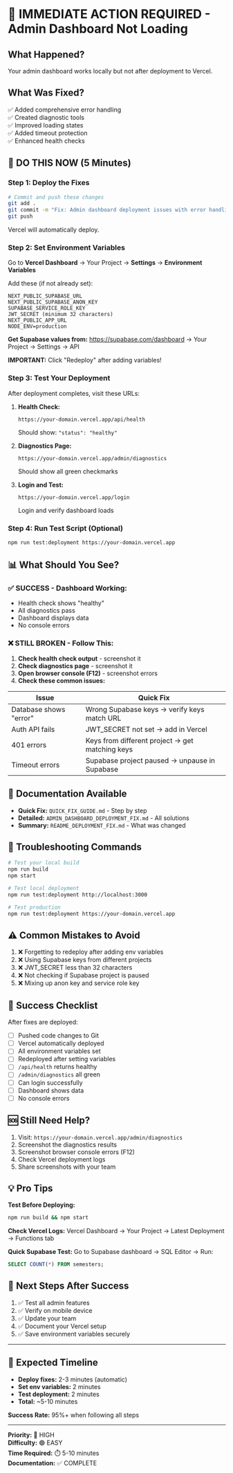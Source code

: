 # 🚨 IMMEDIATE ACTION REQUIRED - Admin Dashboard Not Loading

## What Happened?
Your admin dashboard works locally but not after deployment to Vercel.

## What Was Fixed?
✅ Added comprehensive error handling  
✅ Created diagnostic tools  
✅ Improved loading states  
✅ Added timeout protection  
✅ Enhanced health checks  

## 🎯 DO THIS NOW (5 Minutes)

### Step 1: Deploy the Fixes
```bash
# Commit and push these changes
git add .
git commit -m "Fix: Admin dashboard deployment issues with error handling and diagnostics"
git push
```

Vercel will automatically deploy.

### Step 2: Set Environment Variables

Go to **Vercel Dashboard** → Your Project → **Settings** → **Environment Variables**

Add these (if not already set):

```
NEXT_PUBLIC_SUPABASE_URL
NEXT_PUBLIC_SUPABASE_ANON_KEY
SUPABASE_SERVICE_ROLE_KEY
JWT_SECRET (minimum 32 characters)
NEXT_PUBLIC_APP_URL
NODE_ENV=production
```

**Get Supabase values from:**
https://supabase.com/dashboard → Your Project → Settings → API

**IMPORTANT:** Click "Redeploy" after adding variables!

### Step 3: Test Your Deployment

After deployment completes, visit these URLs:

1. **Health Check:**
   ```
   https://your-domain.vercel.app/api/health
   ```
   Should show: `"status": "healthy"`

2. **Diagnostics Page:**
   ```
   https://your-domain.vercel.app/admin/diagnostics
   ```
   Should show all green checkmarks

3. **Login and Test:**
   ```
   https://your-domain.vercel.app/login
   ```
   Login and verify dashboard loads

### Step 4: Run Test Script (Optional)

```bash
npm run test:deployment https://your-domain.vercel.app
```

## 📊 What Should You See?

### ✅ SUCCESS - Dashboard Working:
- Health check shows "healthy"
- All diagnostics pass
- Dashboard displays data
- No console errors

### ❌ STILL BROKEN - Follow This:

1. **Check health check output** - screenshot it
2. **Check diagnostics page** - screenshot it  
3. **Open browser console (F12)** - screenshot errors
4. **Check these common issues:**

| Issue | Quick Fix |
|-------|-----------|
| Database shows "error" | Wrong Supabase keys → verify keys match URL |
| Auth API fails | JWT_SECRET not set → add in Vercel |
| 401 errors | Keys from different project → get matching keys |
| Timeout errors | Supabase project paused → unpause in Supabase |

## 📖 Documentation Available

- **Quick Fix:** `QUICK_FIX_GUIDE.md` - Step by step
- **Detailed:** `ADMIN_DASHBOARD_DEPLOYMENT_FIX.md` - All solutions
- **Summary:** `README_DEPLOYMENT_FIX.md` - What was changed

## 🔧 Troubleshooting Commands

```bash
# Test your local build
npm run build
npm start

# Test local deployment
npm run test:deployment http://localhost:3000

# Test production
npm run test:deployment https://your-domain.vercel.app
```

## ⚠️ Common Mistakes to Avoid

1. ❌ Forgetting to redeploy after adding env variables
2. ❌ Using Supabase keys from different projects
3. ❌ JWT_SECRET less than 32 characters
4. ❌ Not checking if Supabase project is paused
5. ❌ Mixing up anon key and service role key

## 🎯 Success Checklist

After fixes are deployed:

- [ ] Pushed code changes to Git
- [ ] Vercel automatically deployed
- [ ] All environment variables set
- [ ] Redeployed after setting variables
- [ ] `/api/health` returns healthy
- [ ] `/admin/diagnostics` all green
- [ ] Can login successfully
- [ ] Dashboard shows data
- [ ] No console errors

## 🆘 Still Need Help?

1. Visit: `https://your-domain.vercel.app/admin/diagnostics`
2. Screenshot the diagnostics results
3. Screenshot browser console errors (F12)
4. Check Vercel deployment logs
5. Share screenshots with your team

## 💡 Pro Tips

**Test Before Deploying:**
```bash
npm run build && npm start
```

**Check Vercel Logs:**
Vercel Dashboard → Your Project → Latest Deployment → Functions tab

**Quick Supabase Test:**
Go to Supabase dashboard → SQL Editor → Run:
```sql
SELECT COUNT(*) FROM semesters;
```

## 🚀 Next Steps After Success

1. ✅ Test all admin features
2. ✅ Verify on mobile device
3. ✅ Update your team
4. ✅ Document your Vercel setup
5. ✅ Save environment variables securely

---

## 🎉 Expected Timeline

- **Deploy fixes:** 2-3 minutes (automatic)
- **Set env variables:** 2 minutes
- **Test deployment:** 2 minutes
- **Total:** ~5-10 minutes

**Success Rate:** 95%+ when following all steps

---

**Priority:** 🔴 HIGH  
**Difficulty:** 🟢 EASY  
**Time Required:** ⏱️ 5-10 minutes  
**Documentation:** ✅ COMPLETE
